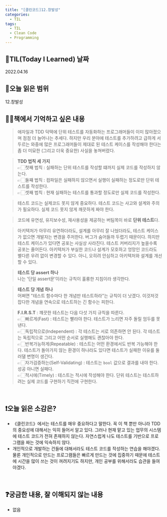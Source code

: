 ```yaml
---
title: "[클린코드]12.창발성"
categories:
  - TIL
tags:
  - TIL
  - Clean Code
  - Programming
---
```


## 📆TIL(Today I Learned) 날짜

2022.04.16

## 📑오늘 읽은 범위

12.창발성

## ✍🏻책에서 기억하고 싶은 내용

> 애자일과 TDD 덕택에 단위 테스트를 자동화하는 프로그래머들이 이미 많아졌으며 점점 더 늘어나는 추세다. 하지만 우리 분야에 테스트를 추가하려고 급하게 서두르는 와중에 많은 프로그래머들이 제대로 된 테스트 케이스를 작성해야 한다는 좀 더 미묘한 (그리고 더욱 중요한) 사실을 놓쳐버렸다.

> **TDD 법칙 세 가지**  
> 👉🏻첫째 법칙 : 실패하는 단위 테스트를 작성할 떄까지 실제 코드를 작성하지 않는다.  
> 👉🏻둘쨰 법칙 : 컴파일은 실패하지 않으면서 실행이 실패하는 정도로만 단위 테스트를 작성한다.  
> 👉🏻셋째 법칙 : 현재 실패하는 테스트를 통과할 정도로만 실제 코드를 작성한다.

> 테스트 코드는 실제코드 못지 않게 중요하다. 테스트 코드는 사고와 설계와 주의가 필요하다. 실제 코드 못지 않게 깨끗하게 짜야 한다.

> 코드에 유연성, 유지보수성, 재사용성을 제공하는 버팀목이 바로 **단위 테스트**다.

> 아키텍처가 아무리 유연하더라도, 설계를 아무리 잘 나눴더라도, 테스트 케이스가 없으면 개발자는 변경을 주저한다. 버그가 숨어들까 두렵기 때문이다. 하지만 테스트 케이스가 있다면 공포는 사실상 사라진다. 테스트 커버리지가 높을수록 공포는 줄어든다. 아키텍처가 부실한 코드나 설계가 모호하고 엉망인 코드라도 별다른 우려 없이 변경할 수 있다. 아니, 오히려 안심하고 아키텍처와 설계를 개선할 수 있다.

> **테스트 당 assert 하나**  
> 나는 '단일 assert문'이라는 규칙이 훌륭한 지침이라 생각한다.

> **테스트 당 개념 하나**  
> 어쩌면 "테스트 함수마다 한 개념만 테스트하라"는 규칙이 더 낫겠다. 이것저것 잡다한 개념을 연속으로 테스트하는 긴 함수는 피한다.

> **F.I.R.S.T** : 꺠끗한 테스트는 다음 다섯 가지 규칙을 따른다.  
> 👉🏻빠르게(Fast) : 테스트는 빨라야 한다. 테스트가 느리면 자주 돌릴 엄두를 못 낸다.  
> 👉🏻독립적으로(Independent) : 각 테스트는 서로 의존하면 안 된다. 각 테스트는 독립적으로 그리고 어떤 순서로 실행해도 괜찮아야 한다.  
> 👉🏻반복가능하게(Repeatable) : 테스트는 어떤 환경에서도 반복 가능해야 한다. 테스트가 돌아가지 않는 환경이 하나라도 있다면 테스트가 실패한 이유를 둘러댈 변명이 생긴다.  
> 👉🏻자가검증하는(Self-Validating) : 테스트는 `bool` 값으로 결과를 내야 한다. 성공 아니면 실패다.  
> 👉🏻적시에(Timely) : 테스트는 적시에 작성해야 한다. 단위 테스트는 테스트하려는 실제 코드를 구현하기 직전에 구현한다.

<br />

## ❗오늘 읽은 소감은?

- 《클린코드》에서는 테스트를 매우 중요하다고 말한다. 꼭 이 책 뿐만 아니라 TDD의 중요성에 대해서는 익히 들어서 알고 있다. 그러나 현재 맡고 있는 업무의 시스템에 테스트 코드가 전혀 존재하지 않는다. 자연스럽게 나도 테스트를 기반으로 프로그램을 짜는 것에 익숙하지 않다.
- 개인적으로 개발하는 건들에 대해서라도 테스트 코드를 작성하는 연습을 해야겠다. 물론 개인적으로 만드는 프로그램들은 빠르게 만드는 것에 집중하기 때문에 테스트에 시간을 많이 쓰는 것이 꺼려지기도 하지만, 개인 공부를 위해서라도 습관을 들여야겠다.

<br />

## ❓궁금한 내용, 잘 이해되지 않는 내용

- 없음
